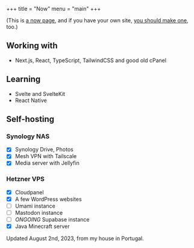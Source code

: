 +++
title = "Now"
menu = "main"
+++

(This is [a now page](https://nownownow.com/about), and if you have your own site, [you should make one](https://nownownow.com/about), too.)

## Working with

- Next.js, React, TypeScript, TailwindCSS and good old cPanel

## Learning

- Svelte and SvelteKit
- React Native

## Self-hosting

### Synology NAS

- [x] Synology Drive, Photos
- [x] Mesh VPN with Tailscale
- [x] Media server with Jellyfin

### Hetzner VPS

- [x] Cloudpanel
- [x] A few WordPress websites
- [ ] Umami instance
- [ ] Mastodon instance
- [ ] _ONGOING_ Supabase instance
- [x] Java Minecraft server

Updated August 2nd, 2023, from my house in Portugal.
